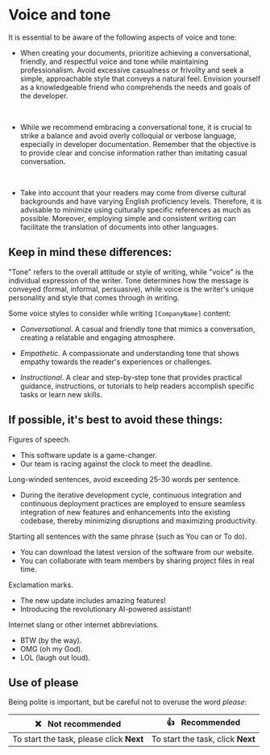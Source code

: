 # Voice and tone

It is essential to be aware of the following aspects of voice and tone:

- When creating your documents, prioritize achieving a conversational, friendly, and respectful voice and tone while maintaining professionalism. Avoid excessive casualness or frivolity and seek a simple, approachable style that conveys a natural feel. Envision yourself as a knowledgeable friend who comprehends the needs and goals of the developer.
<br/>

- While we recommend embracing a conversational tone, it is crucial to strike a balance and avoid overly colloquial or verbose language, especially in developer documentation. Remember that the objective is to provide clear and concise information rather than imitating casual conversation.
<br/>

- Take into account that your readers may come from diverse cultural backgrounds and have varying English proficiency levels. Therefore, it is advisable to minimize using culturally specific references as much as possible. Moreover, employing simple and consistent writing can facilitate the translation of documents into other languages.

## Keep in mind these differences:

"Tone" refers to the overall attitude or style of writing, while "voice" is the individual expression of the writer. Tone determines how the message is conveyed (formal, informal, persuasive), while voice is the writer's unique personality and style that comes through in writing.

Some voice styles to consider while writing `[CompanyName]` content:

- *Conversational*. A casual and friendly tone that mimics a conversation, creating a relatable and engaging atmosphere.

- *Empathetic*. A compassionate and understanding tone that shows empathy towards the reader's experiences or challenges.

- *Instructional*. A clear and step-by-step tone that provides practical guidance, instructions, or tutorials to help readers accomplish specific tasks or learn new skills.

## If possible, it's best to avoid these things:

Figures of speech.

- This software update is a game-changer.
- Our team is racing against the clock to meet the deadline.

Long-winded sentences, avoid exceeding 25-30 words per sentence.

- During the iterative development cycle, continuous integration and continuous deployment practices are employed to ensure seamless integration of new features and enhancements into the existing codebase, thereby minimizing disruptions and maximizing productivity.

Starting all sentences with the same phrase (such as You can or To do).

- You can download the latest version of the software from our website.
- You can collaborate with team members by sharing project files in real time.

Exclamation marks.

- The new update includes amazing features!
- Introducing the revolutionary AI-powered assistant!

Internet slang or other internet abbreviations.

- BTW (by the way).
- OMG (oh my God).
- LOL (laugh out loud).

## Use of please

Being polite is important, but be careful not to overuse the word *please*:

| :x: &nbsp; Not recommended                | :+1: &nbsp; Recommended           |
|-------------------------------------------|-----------------------------------|
| To start the task, please click **Next**  | To start the task, click **Next** |
